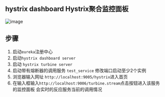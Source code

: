 ## hystrix dashboard Hystrix聚合监控面板

![image](http://blog.didispace.com/content/images/posts/spring-cloud-starter-dalston-5-2-2.png)

## 步骤

1. 启动`eureka`注册中心
2. 启动`hystrix dashboard server`
3. 启动 `hystrix turbine server`
4. 启动带有熔断器的调用服务 `test_service` 修改端口启动至少2个实例
4. 浏览器输入网址 `http://localhost:9005/hystrix`进入首页
5. 在输入框输入`http://localhost:9006/turbine.stream`点击按钮进入该服务的监控面板 会实时的反应服务当前的调用情况